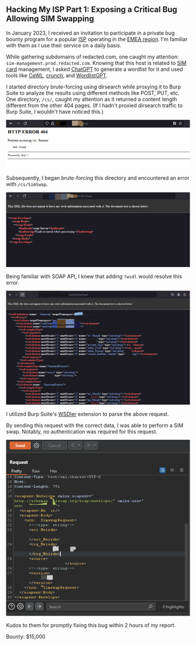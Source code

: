 ## Hacking My ISP Part 1: Exposing a Critical Bug Allowing SIM Swapping

In January 2023, I received an invitation to participate in a private bug bounty program for a popular [ISP](https://en.m.wikipedia.org/wiki/Internet_service_provider) operating in the [EMEA region](https://en.m.wikipedia.org/wiki/Europe,_the_Middle_East_and_Africa). I'm familiar with them as I use their service on a daily basis.

While gathering subdomains of redacted.com, one caught my attention: `sim-management.prod.redacted.com`. Knowing that this host is related to [SIM card](https://en.m.wikipedia.org/wiki/SIM_card) management, I asked [ChatGPT](https://chat.openai.com/) to generate a wordlist for it and used tools like [CeWL](https://github.com/digininja/CeWL), [crunch](https://sourceforge.net/p/crunch-wordlist/code/ci/master/tree/), and [WordlistGPT](https://github.com/k4l1sh/WordlistGPT).

I started directory brute-forcing using dirsearch while proxying it to Burp Suite to analyze the results using different methods like POST, PUT, etc. One directory, `/cs/`, caught my attention as it returned a content length different from the other 404 pages. (If I hadn't proxied dirsearch traffic to Burp Suite, I wouldn't have noticed this.)

![404-cs](https://raw.githubusercontent.com/izn0u/izn0u.github.io/main/_posts/404-cs.png)

Subsequently, I began brute-forcing this directory and encountered an error with `/cs/SimSwap`.

![soap-error](soap-error.png)

Being familiar with SOAP API, I knew that adding `?wsdl` would resolve this error.

![simswap-1](simswap-1.png)

I utilized Burp Suite's [WSDler](https://portswigger.net/bappstore/594a49bb233748f2bc80a9eb18a2e08f) extension to parse the above request.

By sending this request with the correct data, I was able to perform a SIM swap. Notably, no authentication was required for this request.

![simswap-2](simswap-2.png)

Kudos to them for promptly fixing this bug within 2 hours of my report.

Bounty: $15,000

